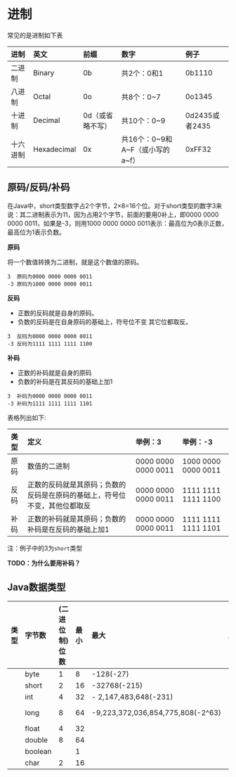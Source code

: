 # 进制

常见的是进制如下表

| 进制 | 英文 | 前缀 | 数字 | 例子 |
| :--- | :--- | :--- | :--- | :--- |
| 二进制 | Binary | 0b | 共2个：0和1 | 0b1110 |
| 八进制 | Octal | 0o | 共8个：0~7 | 0o1345 |
| 十进制 | Decimal | 0d（或省略不写） | 共10个：0~9 | 0d2435或者2435 |
| 十六进制 | Hexadecimal | 0x | 共16个：0~9和A~F（或小写的a~f） | 0xFF32 |

## 原码/反码/补码

在Java中，short类型数字占2个字节，2×8=16个位。对于short类型的数字3来说：其二进制表示为11，因为占用2个字节，前面的要用0补上，即0000 0000 0000 0011，如果是-3，则用1000 0000 0000 0011表示：最高位为0表示正数，最高位为1表示负数。

**原码**

将一个数值转换为二进制，就是这个数值的原码。

```text
3  原码为0000 0000 0000 0011
-3 原码为1000 0000 0000 0011
```

**反码**

* 正数的反码就是自身的原码。
* 负数的反码是在自身原码的基础上，符号位不变 其它位都取反。

```text
3  反码为0000 0000 0000 0011
-3 反码为1111 1111 1111 1100
```

**补码**

* 正数的补码就是自身的原码
* 负数的补码是在其反码的基础上加1

```text
3  补码为0000 0000 0000 0011
-3 补码为1111 1111 1111 1101
```

表格列出如下:

| 类型 | 定义 | 举例：3 | 举例：-3 |
| :--- | :--- | :--- | :--- |
| 原码 | 数值的二进制 | 0000 0000 0000 0011 | 1000 0000 0000 0011 |
| 反码 | 正数的反码就是其原码；负数的反码是在原码的基础上，符号位不变，其他位都取反 | 0000 0000 0000 0011 | 1111 1111 1111 1100 |
| 补码 | 正数的补码就是其原码；负数的补码是在反码的基础上加1 | 0000 0000 0000 0011 | 1111 1111 1111 1101 |

注：例子中的3为`short`类型

**TODO：为什么要用补码？**

## Java数据类型

| 类型 | 字节数 | \(二进位制\)位数 | 最小 | 最大 | 默认 | 其他 |
| :--- | :--- | :--- | :--- | :--- | :--- | :--- |
|  | byte | 1 | 8 | -128\(-27\) | 127\(27-1\) | 0 |
|  | short | 2 | 16 | -32768\(-215\) | 32767\(215-1\) | 0 |
|  | int | 4 | 32 | - 2,147,483,648\(-231\) | 2,147,483,647\(231 -1\) | 0 |
|  | long | 8 | 64 | -9,223,372,036,854,775,808\(-2^63\) | 9,223,372,036,854,775,807 \(2^63 -1\) | 0L |
|  | float | 4 | 32 |  |  | 0.0f |
|  | double | 8 | 64 |  |  | 0.0d |
|  | boolean |  | 1 |  |  | false |
|  | char | 2 | 16 |  |  |  |

